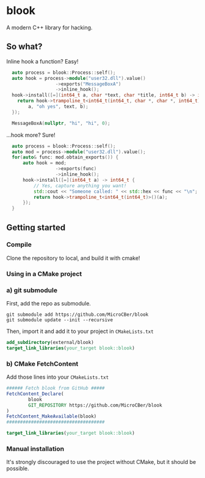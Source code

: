 # blook

A modern C++ library for hacking.

## So what?

Inline hook a function? Easy!

```cpp
  auto process = blook::Process::self();
  auto hook = process->module("user32.dll").value()
                  ->exports("MessageBoxA")
                  ->inline_hook();
  hook->install([=](int64_t a, char *text, char *title, int64_t b) -> int64_t {
    return hook->trampoline_t<int64_t(int64_t, char *, char *, int64_t)>()(
        a, "oh yes", text, b);
  });

  MessageBoxA(nullptr, "hi", "hi", 0);
```

...hook more? Sure!

```cpp
  auto process = blook::Process::self();
  auto mod = process->module("user32.dll").value();
  for(auto& func: mod.obtain_exports()) {
      auto hook = mod;
                  ->exports(func)
                  ->inline_hook();
      hook->install([=](int64_t a) -> int64_t {
          // Yes, capture anything you want!
          std::cout << "Someone called: " << std::hex << func << "\n";
          return hook->trampoline_t<int64_t(int64_t)>()(a);
      });
  }
```

## Getting started

### Compile

Clone the repository to local, and build it with cmake!

### Using in a CMake project

### a) git submodule

First, add the repo as submodule.

```shell
git submodule add https://github.com/MicroCBer/blook
git submodule update --init --recursive
```

Then, import it and add it to your project in `CMakeLists.txt`

```cmake
add_subdirectory(external/blook)
target_link_libraries(your_target blook::blook)
```

### b) CMake FetchContent

Add those lines into your `CMakeLists.txt`

```cmake
###### Fetch blook from GitHub #####
FetchContent_Declare(
        blook
        GIT_REPOSITORY https://github.com/MicroCBer/blook
)
FetchContent_MakeAvailable(blook)
####################################

target_link_libraries(your_target blook::blook)
```

### Manual installation

It's strongly discouraged to use the project without CMake, but it should be possible.
